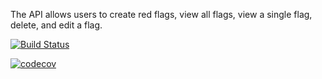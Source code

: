 The API allows users to create red flags, view all flags, view a single flag, delete, and edit a flag.

[![Build Status](https://travis-ci.com/gatemadavid/iReporter2.svg?branch=ch-test-redflags)](https://travis-ci.com/gatemadavid/iReporter2)

[![codecov](https://codecov.io/gh/gatemadavid/iReporter2/branch/ch-test-redflags/graph/badge.svg)](https://codecov.io/gh/gatemadavid/iReporter2)
